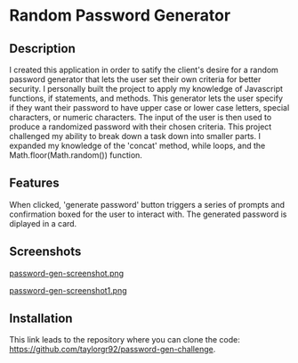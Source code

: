 
# Random Password Generator

## Description

I created this application in order to satify the client's desire for a random password generator that lets the user set their own criteria for better security. I personally built the project to apply my knowledge of Javascript functions, if statements, and methods.  This generator lets the user specify if they want their password to have upper case or lower case letters, special characters, or numeric characters. The input of the user is then used to produce a randomized password with their chosen criteria. This project challenged my ability to break down a task down into smaller parts. I expanded my knowledge of the 'concat' method, while loops, and the Math.floor(Math.random()) function.  

## Features

When clicked, 'generate password' button triggers a series of prompts and confirmation boxed for the user to interact with. The generated password is diplayed in a card.


## Screenshots

[password-gen-screenshot.png](https://postimg.cc/T5J0kkw0)

[password-gen-screenshot1.png](https://postimg.cc/6yJnTscG)

## Installation

This link leads to the repository where you can clone the code: https://github.com/taylorgr92/password-gen-challenge.